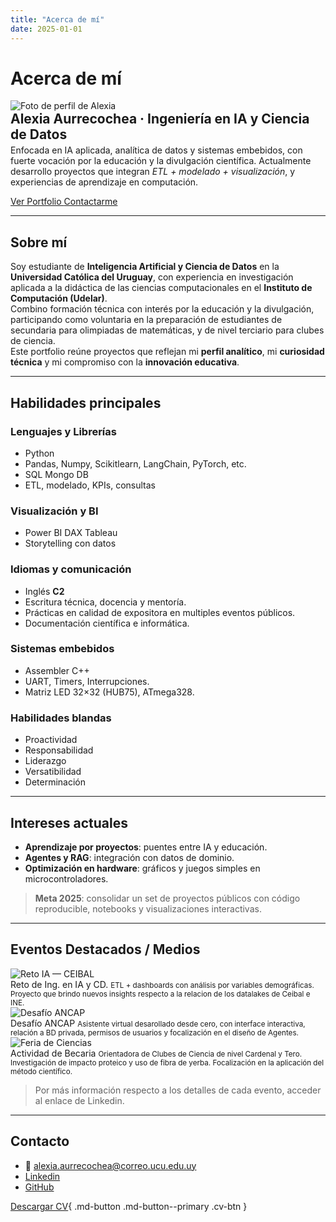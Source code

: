 ```yaml
---
title: "Acerca de mí"
date: 2025-01-01
---
```


# Acerca de mí

<div class="profile-hero">
  <img src="../assets/alexia.png" alt="Foto de perfil de Alexia" loading="lazy">
  <div>
    <h2 style="margin:0">Alexia Aurrecochea · Ingeniería en IA y Ciencia de Datos</h2>
    <p style="margin:.25rem 0 0 0">
      Enfocada en <bd>IA aplicada<bd>, <bd>analítica de datos<bd> y <bd>sistemas embebidos<bd>, con fuerte vocación por la educación y la <bd>divulgación científica<bd>. Actualmente desarrollo proyectos que integran <em>ETL + modelado + visualización</em>, y experiencias de aprendizaje en computación.
    </p>
    <p>
      <a class="md-button md-button--primary" href="../portfolio/">
        Ver Portfolio
      </a>
      <a class="md-button md-button--primary" href="../acerca/#contacto">
        Contactarme
      </a>
    </p>
  </div>
</div>

---

## Sobre mí

Soy estudiante de **Inteligencia Artificial y Ciencia de Datos** en la **Universidad Católica del Uruguay**, con experiencia en investigación aplicada a la didáctica de las ciencias computacionales en el **Instituto de Computación (Udelar)**.  
Combino formación técnica con interés por la educación y la divulgación, participando como voluntaria en la preparación de estudiantes de secundaria para olimpiadas de matemáticas, y de nivel terciario para clubes de ciencia.  
Este portfolio reúne proyectos que reflejan mi **perfil analítico**, mi **curiosidad técnica** y mi compromiso con la **innovación educativa**.

---
## Habilidades principales

<div class="x-cards-grid skills">

<div class="x-card">
<h3>Lenguajes y Librerías</h3>
<ul class="list-clean">
  <li><span class="pill">Python</span></li> 
  <li> Pandas, Numpy, Scikitlearn, LangChain, PyTorch, etc.</li>
  <li><span class="pill">SQL</span> <span class="pill">Mongo DB</span></li> 
  <li>ETL, modelado, KPIs, consultas</li>
</ul>
</div>

<div class="x-card">
<h3>Visualización y BI</h3>
<ul class="list-clean">
  <li><span class="pill">Power BI</span> <span class="pill">DAX</span> <span class="pill">Tableau</span></li>
  <li>Storytelling con datos</li>
</ul>
</div>

<div class="x-card">
<h3>Idiomas y comunicación</h3>
<ul class="list-clean">
  <li>Inglés <strong>C2</strong></li>
  <li>Escritura técnica, docencia y mentoría.</li>
  <li>Prácticas en calidad de expositora en multiples eventos públicos.</li>
  <li>Documentación científica e informática.</li>
</ul>
</div>

<div class="x-card">
<h3>Sistemas embebidos</h3>
<ul class="list-clean">
  <li><span class="pill">Assembler</span> <span class="pill">C++</span></li>
  <li>UART, Timers, Interrupciones.</li>
  <li>Matriz LED 32×32 (HUB75), ATmega328.</li>
</ul>
</div>

<div class="x-card">
<h3>Habilidades blandas</h3>
<ul class="list-clean">
  <li><span class="pill">Proactividad</span></li> 
  <li><span class="pill">Responsabilidad</span></li>
  <li><span class="pill">Liderazgo</span></li> 
  <li><span class="pill">Versatibilidad</span></li>
  <li><span class="pill">Determinación</span></li>
</ul>
</div>

</div>



---

## Intereses actuales

- **Aprendizaje por proyectos**: puentes entre IA y educación.  
- **Agentes y RAG**: integración con datos de dominio.  
- **Optimización en hardware**: gráficos y juegos simples en microcontroladores.

> **Meta 2025**: consolidar un set de proyectos públicos con código reproducible, notebooks y visualizaciones interactivas.

---

## Eventos Destacados / Medios

<div class="x-cards-grid">

  <div class="x-card">
    <img src="../assets/Ceibal.jpg" alt="Reto IA — CEIBAL">
    <div class="x-caption">Reto de Ing. en IA y CD.
      <small>ETL + dashboards con análisis por variables demográficas. Proyecto que brindo nuevos insights respecto a la relacion de los datalakes de Ceibal e INE.</small>
    </div>
  </div>

  <div class="x-card">
    <img src="../assets/TechChallenge.jpg" alt="Desafío ANCAP">
    <div class="x-caption">Desafío ANCAP
      <small>Asistente virtual desarollado desde cero, con interface interactiva, relación a BD privada, permisos de usuarios y focalización en el diseño de Agentes.</small>
    </div>
  </div>

  <div class="x-card">
    <img src="../assets/FeriaCiencias.jpg" alt="Feria de Ciencias">
    <div class="x-caption">Actividad de Becaria
      <small>Orientadora de Clubes de Ciencia de nivel Cardenal y Tero. Investigación de impacto proteico y uso de fibra de yerba. Focalización en la aplicación del método científico.</small>
    </div>
  </div>

</div>

> Por más información respecto a los detalles de cada evento, acceder al enlace de Linkedin.


---

## Contacto

- 📧 alexia.aurrecochea@correo.ucu.edu.uy  
- [Linkedin](https://www.linkedin.com/in/alexia-aurrecochea-59940115a/?locale=es_ES) 
- [GitHub](https://github.com/aleaurre)


[Descargar CV](assets/CV_AlexiaAurrecochea.pdf){ .md-button .md-button--primary .cv-btn }
   






